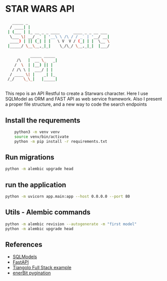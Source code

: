 # STAR WARS API

```bash
   _____ _                                    
  / ____| |                                   
 | (___ | |_ __ _ _ ____      ____ _ _ __ ___ 
  \___ \| __/ _` | '__\ \ /\ / / _` | '__/ __|
  ____) | || (_| | |   \ V  V / (_| | |  \__ \
 |_____/ \__\__,_|_|    \_/\_/ \__,_|_|  |___/
                                              
           _____ _____ 
     /\   |  __ \_   _|
    /  \  | |__) || |  
   / /\ \ |  ___/ | |  
  / ____ \| |    _| |_ 
 /_/    \_\_|   |_____|
                             
```

This repo is an API Restful to create a Starwars character. Here I use SQLModel as ORM
and FAST API as web service framework. Also I present a proper file structure, and a new
way to code the search endpoints

## Install the requrements

```bash
    python3 -m venv venv
    source venv/bin/activate
    python -m pip install -r requirements.txt
```

## Run migrations

```bash
python -m alembic upgrade head
```

## run the application

```bash
python -m uvicorn app.main:app --host 0.0.0.0 --port 80 
```

## Utils -  Alembic commands

```bash
python -m alembic revision --autogenerate -m "first model"
python -m alembic upgrade head
```

## References

* [SQLModels](https://sqlmodel.tiangolo.com)
* [FastAPI](https://fastapi.tiangolo.com)
* [Tiangolo Full Stack example](https://github.com/tiangolo/full-stack-fastapi-postgresql)
* [enerBit pygination](https://pypi.org/project/pygination/)
